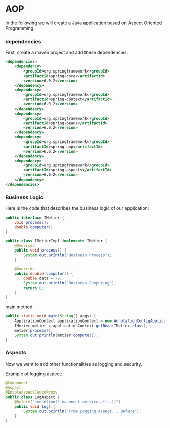 # AOP
In the following we will create a Java application based on Aspect Oriented Programming.

### dependencies
First, create a maven project and add these dependencies.
```xml
<dependencies>
    <dependency>
        <groupId>org.springframework</groupId>
        <artifactId>spring-core</artifactId>
        <version>6.0.2</version>
    </dependency>
    <dependency>
        <groupId>org.springframework</groupId>
        <artifactId>spring-context</artifactId>
        <version>6.0.2</version>
    </dependency>
    <dependency>
        <groupId>org.springframework</groupId>
        <artifactId>spring-beans</artifactId>
        <version>6.0.2</version>
    </dependency>
    <dependency>
        <groupId>org.springframework</groupId>
        <artifactId>spring-aop</artifactId>
        <version>6.0.2</version>
    </dependency>
    <dependency>
        <groupId>org.springframework</groupId>
        <artifactId>spring-aspects</artifactId>
        <version>6.0.2</version>
    </dependency>
</dependencies>
```

### Business Logic 
Here is the code that describes the business logic of our application:
```java
public interface IMetier {
    void process();
    double computer();
}

public class IMetierImpl implements IMetier {
    @Override
    public void process() {
        System.out.println("Business Process");
    }

    @Override
    public double computer() {
        double data = 78;
        System.out.println("Business Computing");
        return 0;
    }
}
```
main method:
```java
public static void main(String[] args) {
    ApplicationContext applicationContext = new AnnotationConfigApplicationContext(Application.class);
    IMetier metier = applicationContext.getBean(IMetier.class);
    metier.process();
    System.out.println(metier.compute());
}
```

### Aspects
Now we want to add other functionalities as logging and security.

Example of logging aspect:
```java
@Component
@Aspect
@EnableAspectJAutoProxy
public class LogAspect {
    @Before("execution(* ma.enset.service..*(..))")
    public void log(){
        System.out.println("From Logging Aspect... Before");
    }
}
```